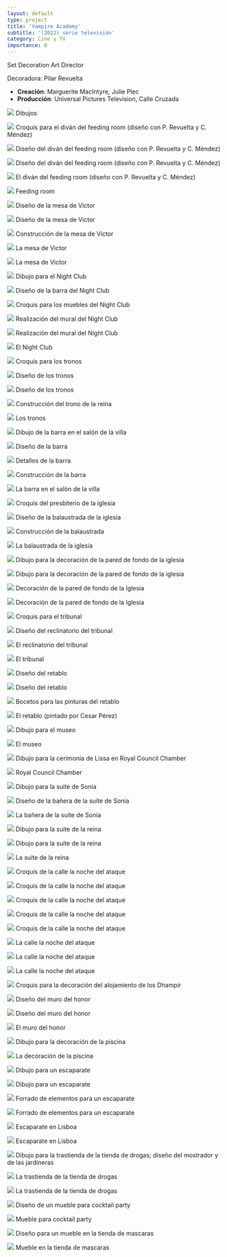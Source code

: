 ```yaml
---
layout: default
type: project
title: 'Vampire Academy'
subtitle: '(2022) serie televisión'
category: Cine y TV
importance: 8
---
```


Set Decoration Art Director

Decoradora: Pilar Revuelta

- **Creación**: Marguerite MacIntyre, Julie Plec
- **Producción**: Universal Pictures Television, Calle Cruzada


![](00.jpg)
Dibujos

![](01.jpg)
Croquis para el diván del feeding room (diseño con P. Revuelta y C. Méndez)

![](02.jpg)
Diseño del diván del feeding room (diseño con P. Revuelta y C. Méndez)

![](03.jpg)
Diseño del diván del feeding room (diseño con P. Revuelta y C. Méndez)

![](07.jpg)
El diván del feeding room (diseño con P. Revuelta y C. Méndez)

![](08.jpg)
Feeding room

![](14.jpg)
Diseño de la mesa de Victor

![](16.jpg)
Diseño de la mesa de Victor

![](17.jpg)
Construcción de la mesa de Victor

![](18.jpg)
La mesa de Victor

![](20.jpg)
La mesa de Victor

![](21.jpg)
Dibujo para el Night Club

![](22.jpg)
Diseño de la barra del Night Club

![](24.jpg)
Croquis para los muebles del Night Club

![](26.jpg)
Realización del mural del Night Club

![](27.jpg)
Realización del mural del Night Club

![](28.png)
El Night Club

![](30.jpg)
Croquis para los tronos

![](31.jpg)
Diseño de los tronos

![](35.jpg)
Diseño de los tronos

![](36.jpg)
Construcción del trono de la reina

![](39.jpg)
Los tronos

![](40.jpg)
Dibujo de la barra en el salón de la villa

![](41.jpg)
Diseño de la barra

![](42.jpg)
Detalles de la barra

![](44.jpg)
Construcción de la barra

![](45.jpg)
La barra en el salón de la villa

![](46.jpg)
Croquis del presbiterio de la iglesia

![](47.jpg)
Diseño de la balaustrada de la iglesia

![](48.jpg)
Construcción de la balaustrada

![](49.jpg)
La balaustrada de la iglesia

![](51.jpg)
Dibujo para la decoración de la pared de fondo de la iglesia

![](52.jpg)
Dibujo para la decoración de la pared de fondo de la iglesia

![](53.jpg)
Decoración de la pared de fondo de la Iglesia

![](54.jpg)
Decoración de la pared de fondo de la Iglesia

![](55.jpg)
Croquis para el tribunal

![](56.jpg)
Diseño del reclinatorio del tribunal

![](57.jpg)
El reclinatorio del tribunal

![](58.png)
El tribunal

![](59.jpg)
Diseño del retablo

![](60.jpg)
Diseño del retablo

![](61.jpg)
Bocetos para las pinturas del retablo

![](62.jpg)
El retablo (pintado por Cesar Pérez)

![](63.jpg)
Dibujo para el museo

![](65.jpg)
El museo

![](66.jpg)
Dibujo para la cerimonia de Lissa en Royal Council Chamber

![](67.jpg)
Royal Council Chamber

![](68.jpg)
Dibujo para la suite de Sonia

![](69.jpg)
Diseño de la bañera de la suite de Sonia

![](70.png)
La bañera de la suite de Sonia

![](71.jpg)
Dibujo para la suite de la reina

![](72.jpg)
Dibujo para la suite de la reina

![](74.jpg)
La suite de la reina

![](75.jpg)
Croquis de la calle la noche del ataque

![](76.jpg)
Croquis de la calle la noche del ataque

![](77.jpg)
Croquis de la calle la noche del ataque

![](78.jpg)
Croquis de la calle la noche del ataque

![](82.jpg)
Croquis de la calle la noche del ataque

![](83.jpg)
La calle la noche del ataque

![](84.jpg)
La calle la noche del ataque

![](86.jpg)
La calle la noche del ataque

![](88.jpg)
Croquis para la decoración del alojamiento de los Dhampir

![](90.jpg)
Diseño del muro del honor

![](91.jpg)
Diseño del muro del honor

![](92.jpg)
El muro del honor

![](97.jpg)
Dibujo para la decoración de la piscina

![](98.jpg)
La decoración de la piscina

![](99.jpg)
Dibujo para un escaparate

![](100.jpg)
Dibujo para un escaparate

![](101.jpg)
Forrado de elementos para un escaparate

![](102.jpg)
Forrado de elementos para un escaparate

![](104.jpg)
Escaparate en Lisboa

![](105.jpg)
Escaparate en Lisboa

![](106.jpg)
Dibujo para la trastienda de la tienda de drogas; diseño del mostrador y de las jardineras

![](108.jpg)
La trastienda de la tienda de drogas

![](109.jpg)
La trastienda de la tienda de drogas

![](112.jpg)
Diseño de un mueble para cocktail party

![](113.png)
Mueble para cocktail party

![](114.jpg)
Diseño para un mueble en la tienda de mascaras

![](115.jpg)
Mueble en la tienda de mascaras
